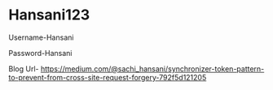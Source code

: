 # Hansani123
Username-Hansani

Password-Hansani

Blog Url-
https://medium.com/@sachi_hansani/synchronizer-token-pattern-to-prevent-from-cross-site-request-forgery-792f5d121205
